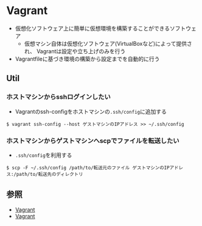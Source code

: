 # Vagrant
- 仮想化ソフトウェア上に簡単に仮想環境を構築することができるソフトウェア
  - 仮想マシン自体は仮想化ソフトウェア(VirtualBoxなど)によって提供され、
    Vagrantは設定や立ち上げのみを行う
- Vagrantfileに基づき環境の構築から設定までを自動的に行う

## Util
### ホストマシンからsshログインしたい
- Vagrantのssh-configをホストマシンの`.ssh/config`に追加する
```
$ vagrant ssh-config --host ゲストマシンのIPアドレス >> ~/.ssh/config
```

### ホストマシンからゲストマシンへscpでファイルを転送したい
- `.ssh/config`を利用する
```
$ scp -F ~/.ssh/config /path/to/転送元のファイル ゲストマシンのIPアドレス:/path/to/転送先のディレクトリ
```

## 参照
- [Vagrant](https://www.vagrantup.com/)
- [Vagrant](https://ja.wikipedia.org/wiki/Vagrant_(%E3%82%BD%E3%83%95%E3%83%88%E3%82%A6%E3%82%A7%E3%82%A2))
